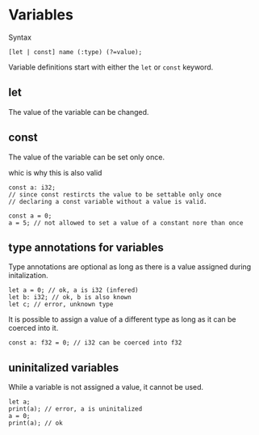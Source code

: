 # Variables

Syntax

```chartbuild
[let | const] name (:type) (?=value);
```

Variable definitions start with either the `let` or `const` keyword.

## let

The value of the variable can be changed.

## const

The value of the variable can be set only once.

whic is why this is also valid

```chartbuild
const a: i32;
// since const restircts the value to be settable only once
// declaring a const variable without a value is valid.
```

```chartbuild
const a = 0;
a = 5; // not allowed to set a value of a constant nore than once
```

## type annotations for variables

Type annotations are optional as long as there is a value assigned during initalization.

```chartbuild
let a = 0; // ok, a is i32 (infered)
let b: i32; // ok, b is also known
let c; // error, unknown type
```

It is possible to assign a value of a different type as long as it can be coerced into it.

```chartbuild
const a: f32 = 0; // i32 can be coerced into f32
```

## uninitalized variables

While a variable is not assigned a value, it cannot be used.

```chartbuild
let a;
print(a); // error, a is uninitalized
a = 0;
print(a); // ok
```